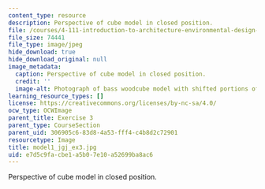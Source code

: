```yaml
---
content_type: resource
description: Perspective of cube model in closed position.
file: /courses/4-111-introduction-to-architecture-environmental-design-spring-2014/e7d5c9facbe1a5b07e10a52699ba8ac6_model1_jgj_ex3.jpg
file_size: 74441
file_type: image/jpeg
hide_download: true
hide_download_original: null
image_metadata:
  caption: Perspective of cube model in closed position.
  credit: ''
  image-alt: Photograph of bass woodcube model with shifted portions of the cube.
learning_resource_types: []
license: https://creativecommons.org/licenses/by-nc-sa/4.0/
ocw_type: OCWImage
parent_title: Exercise 3
parent_type: CourseSection
parent_uid: 306905c6-83d8-4a53-fff4-c4b8d2c72901
resourcetype: Image
title: model1_jgj_ex3.jpg
uid: e7d5c9fa-cbe1-a5b0-7e10-a52699ba8ac6
---
```

Perspective of cube model in closed position.